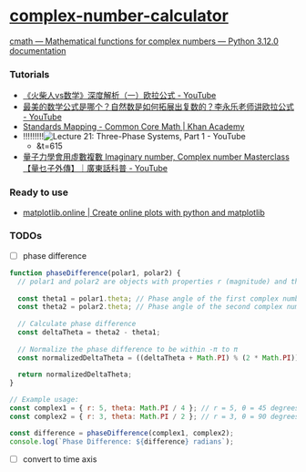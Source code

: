 [complex-number-calculator](https://dirkarnez.github.io/complex-number-calculator/)
===================================================================================
[cmath — Mathematical functions for complex numbers — Python 3.12.0 documentation](https://docs.python.org/3/library/cmath.html)

### Tutorials
- [《火柴人vs数学》深度解析（一）欧拉公式 - YouTube](https://www.youtube.com/watch?v=1R3P3DLTlWE)
- [最美的数学公式是哪个？自然数是如何拓展出复数的？李永乐老师讲欧拉公式 - YouTube](https://www.youtube.com/watch?v=eEiNep19W5U)
- [Standards Mapping - Common Core Math | Khan Academy](https://www.khanacademy.org/standards/CCSS.Math/HSN.CN#HSN.CN.A.3)
- !!!!!!!!!![Lecture 21: Three-Phase Systems, Part 1 - YouTube](https://www.youtube.com/watch?v=Ih92AK1D-2M)
  - &t=615
- [量子力學會用虛數複數 Imaginary number, Complex number Masterclass【量乜子外傳】｜廣東話科普 - YouTube](https://www.youtube.com/watch?v=SCbQFKDF3Kg)

### Ready to use
- [matplotlib.online | Create online plots with python and matplotlib](https://matplotlib.online/project?id=0)

### TODOs
- [ ] phase difference
```javascript
function phaseDifference(polar1, polar2) {
  // polar1 and polar2 are objects with properties r (magnitude) and theta (angle in radians)
  
  const theta1 = polar1.theta; // Phase angle of the first complex number
  const theta2 = polar2.theta; // Phase angle of the second complex number
  
  // Calculate phase difference
  const deltaTheta = theta2 - theta1;
  
  // Normalize the phase difference to be within -π to π
  const normalizedDeltaTheta = ((deltaTheta + Math.PI) % (2 * Math.PI)) - Math.PI;
  
  return normalizedDeltaTheta;
}

// Example usage:
const complex1 = { r: 5, theta: Math.PI / 4 }; // r = 5, θ = 45 degrees
const complex2 = { r: 3, theta: Math.PI / 2 }; // r = 3, θ = 90 degrees

const difference = phaseDifference(complex1, complex2);
console.log(`Phase Difference: ${difference} radians`);
```
      

- [ ] convert to time axis
